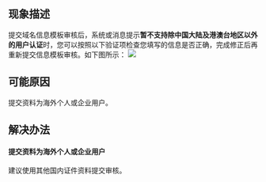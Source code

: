 
## 现象描述
提交域名信息模板审核后，系统或消息提示**暂不支持除中国大陆及港澳台地区以外的用户认证**时，您可以按照以下验证项检查您填写的信息是否正确，完成修正后再重新提交信息模板审核。如下图所示：
![](https://qcloudimg.tencent-cloud.cn/raw/0f13d5d61f35874c992d26c2fe70aaa0.png)

## 可能原因
提交资料为海外个人或企业用户。

## 解决办法
#### 提交资料为海外个人或企业用户
建议使用其他国内证件资料提交审核。
